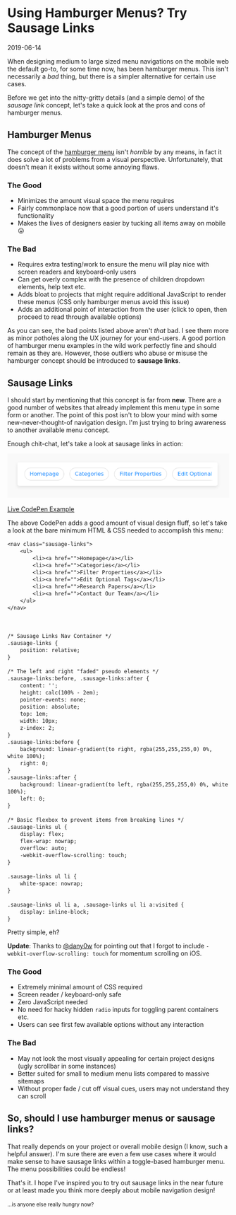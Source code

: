 # Using Hamburger Menus? Try Sausage Links

2019-06-14

When designing medium to large sized menu navigations on the mobile web the default go-to, for some time now, has been hamburger menus. This isn't necessarily a <i>bad</i> thing, but there is a simpler alternative for certain use cases.

Before we get into the nitty-gritty details (and a simple demo) of the *sausage link* concept, let's take a quick look at the pros and cons of hamburger menus.

## Hamburger Menus

The concept of the [hamburger menu](https://codepen.io/search/pens?q=hamburger%20menu&page=1&order=popularity&depth=everything) isn't *horrible* by any means, in fact it does solve a lot of problems from a visual perspective. Unfortunately, that doesn't mean it exists without some annoying flaws.

### The Good

- Minimizes the amount visual space the menu requires
- Fairly commonplace now that a good portion of users understand it's functionality
- Makes the lives of designers easier by tucking all items away on mobile 😛

### The Bad

- Requires extra testing/work to ensure the menu will play nice with screen readers and keyboard-only users
- Can get overly complex with the presence of children dropdown elements, help text etc.
- Adds bloat to projects that might require additional JavaScript to render these menus (CSS only hamburger menus avoid this issue)
- Adds an additional point of interaction from the user (click to open, then proceed to read through available options)

As you can see, the bad points listed above aren't *that* bad. I see them more as minor potholes along the UX journey for your end-users. A good portion of hamburger menu examples in the wild work perfectly fine and should remain as they are. However, those outliers who abuse or misuse the hamburger concept should be introduced to **sausage links**.

## Sausage Links

I should start by mentioning that this concept is far from **new**. There are a good number of websites that already implement this menu type in some form or another. The point of this post isn't to blow your mind with some new-never-thought-of navigation design. I'm just trying to bring awareness to another available menu concept.

Enough chit-chat, let's take a look at sausage links in action:

![Scrolling menu with sausage links](/public/images/scrolling-navigation.png)

[Live CodePen Example](https://codepen.io/bradleytaunt/pen/QXjjbE/)

The above CodePen adds a good amount of visual design fluff, so let's take a look at the bare minimum HTML &amp; CSS needed to accomplish this menu:


    <nav class="sausage-links">
        <ul>
            <li><a href="">Homepage</a></li>
            <li><a href="">Categories</a></li>
            <li><a href="">Filter Properties</a></li>
            <li><a href="">Edit Optional Tags</a></li>
            <li><a href="">Research Papers</a></li>
            <li><a href="">Contact Our Team</a></li>
        </ul>
    </nav>



    /* Sausage Links Nav Container */
    .sausage-links {
        position: relative;
    }
    
    /* The left and right "faded" pseudo elements */
    .sausage-links:before, .sausage-links:after {
        content: '';
        height: calc(100% - 2em);
        pointer-events: none;
        position: absolute;
        top: 1em;
        width: 10px;
        z-index: 2;
    }
    .sausage-links:before {
        background: linear-gradient(to right, rgba(255,255,255,0) 0%, white 100%);
        right: 0;
    }
    .sausage-links:after {
        background: linear-gradient(to left, rgba(255,255,255,0) 0%, white 100%);
        left: 0;
    }
    
    /* Basic flexbox to prevent items from breaking lines */
    .sausage-links ul {
        display: flex;
        flex-wrap: nowrap;
        overflow: auto;
        -webkit-overflow-scrolling: touch;
    }
    
    .sausage-links ul li {
        white-space: nowrap;
    }
    
    .sausage-links ul li a, .sausage-links ul li a:visited {
        display: inline-block;
    }


Pretty simple, eh?

**Update**: Thanks to [@dany0w](https://twitter.com/dany0w) for pointing out that I forgot to include `-webkit-overflow-scrolling: touch` for momentum scrolling on iOS.

### The Good

- Extremely minimal amount of CSS required
- Screen reader / keyboard-only safe
- Zero JavaScript needed
- No need for hacky hidden `radio` inputs for toggling parent containers etc.
- Users can see first few available options without any interaction

### The Bad

- May not look the most visually appealing for certain project designs (ugly scrollbar in some instances)
- Better suited for small to medium menu lists compared to massive sitemaps
- Without proper fade / cut off visual cues, users may not understand they can scroll

## So, should I use hamburger menus or sausage links?

That really depends on your project or overall mobile design (I know, such a helpful answer). I'm sure there are even a few use cases where it would make sense to have sausage links within a toggle-based hamburger menu. The menu possibilities could be endless!

That's it. I hope I've inspired you to try out sausage links in the near future or at least made you think more deeply about mobile navigation design!

<small>...is anyone else really hungry now?</small>

